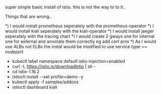 super simple basic install of istio.  this is not the way to to it..

Things that are wrong..

*) I would install prometheus seperately with the prometheus-operator
*) I would install kiali seperately with the kiali-operator
*) I would install jaeger seperately with the tracing chart
*) I would create 2 gways one for internal one for external and annotate them correctly eg add cert arns
*) As I would use ALBs not ELBs the instal would be modified to use service type == nodeport 

+ kubectl label namespace default istio-injection=enabled
+ curl -L https://istio.io/downloadIstio | sh -
+ cd istio-1.16.2                                              
+ istioctl install --set profile=demo -y   
+ kubectl apply -f samples/addons     
+ istioctl dashboard kiali 

 